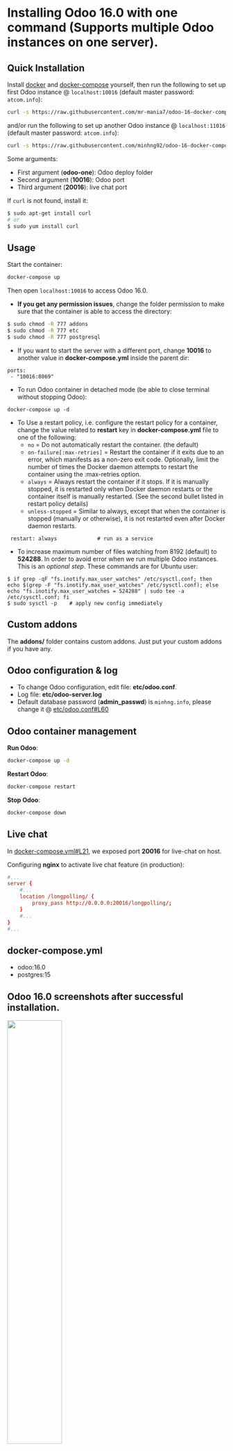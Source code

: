 # Installing Odoo 16.0 with one command (Supports multiple Odoo instances on one server).

## Quick Installation

Install [docker](https://docs.docker.com/get-docker/) and [docker-compose](https://docs.docker.com/compose/install/) yourself, then run the following to set up first Odoo instance @ `localhost:10016` (default master password: `atcom.info`):

```bash
curl -s https://raw.githubusercontent.com/mr-mania7/odoo-16-docker-compose/custom/run.sh | sudo bash -s odoo-one 10016 20016
```

and/or run the following to set up another Odoo instance @ `localhost:11016` (default master password: `atcom.info`):

```bash
curl -s https://raw.githubusercontent.com/minhng92/odoo-16-docker-compose/master/run.sh | sudo bash -s odoo-two 11016 21016
```

Some arguments:

- First argument (**odoo-one**): Odoo deploy folder
- Second argument (**10016**): Odoo port
- Third argument (**20016**): live chat port

If `curl` is not found, install it:

```bash
$ sudo apt-get install curl
# or
$ sudo yum install curl
```

## Usage

Start the container:

```sh
docker-compose up
```

Then open `localhost:10016` to access Odoo 16.0.

- **If you get any permission issues**, change the folder permission to make sure that the container is able to access the directory:

```sh
$ sudo chmod -R 777 addons
$ sudo chmod -R 777 etc
$ sudo chmod -R 777 postgresql
```

- If you want to start the server with a different port, change **10016** to another value in **docker-compose.yml** inside the parent dir:

```
ports:
 - "10016:8069"
```

- To run Odoo container in detached mode (be able to close terminal without stopping Odoo):

```
docker-compose up -d
```

- To Use a restart policy, i.e. configure the restart policy for a container, change the value related to **restart** key in **docker-compose.yml** file to one of the following:
  - `no` = Do not automatically restart the container. (the default)
  - `on-failure[:max-retries]` = Restart the container if it exits due to an error, which manifests as a non-zero exit code. Optionally, limit the number of times the Docker daemon attempts to restart the container using the :max-retries option.
  - `always` = Always restart the container if it stops. If it is manually stopped, it is restarted only when Docker daemon restarts or the container itself is manually restarted. (See the second bullet listed in restart policy details)
  - `unless-stopped` = Similar to always, except that when the container is stopped (manually or otherwise), it is not restarted even after Docker daemon restarts.

```
 restart: always             # run as a service
```

- To increase maximum number of files watching from 8192 (default) to **524288**. In order to avoid error when we run multiple Odoo instances. This is an _optional step_. These commands are for Ubuntu user:

```
$ if grep -qF "fs.inotify.max_user_watches" /etc/sysctl.conf; then echo $(grep -F "fs.inotify.max_user_watches" /etc/sysctl.conf); else echo "fs.inotify.max_user_watches = 524288" | sudo tee -a /etc/sysctl.conf; fi
$ sudo sysctl -p    # apply new config immediately
```

## Custom addons

The **addons/** folder contains custom addons. Just put your custom addons if you have any.

## Odoo configuration & log

- To change Odoo configuration, edit file: **etc/odoo.conf**.
- Log file: **etc/odoo-server.log**
- Default database password (**admin_passwd**) is `minhng.info`, please change it @ [etc/odoo.conf#L60](/etc/odoo.conf#L60)

## Odoo container management

**Run Odoo**:

```bash
docker-compose up -d
```

**Restart Odoo**:

```bash
docker-compose restart
```

**Stop Odoo**:

```bash
docker-compose down
```

## Live chat

In [docker-compose.yml#L21](docker-compose.yml#L21), we exposed port **20016** for live-chat on host.

Configuring **nginx** to activate live chat feature (in production):

```conf
#...
server {
    #...
    location /longpolling/ {
        proxy_pass http://0.0.0.0:20016/longpolling/;
    }
    #...
}
#...
```

## docker-compose.yml

- odoo:16.0
- postgres:15

## Odoo 16.0 screenshots after successful installation.

<img src="screenshots/odoo-16-welcome-screenshot.png" width="50%">

<img src="screenshots/odoo-16-apps-screenshot.png" width="100%">

<img src="screenshots/odoo-16-sales-screen.png" width="100%">

<img src="screenshots/odoo-16-product-form.png" width="100%">
